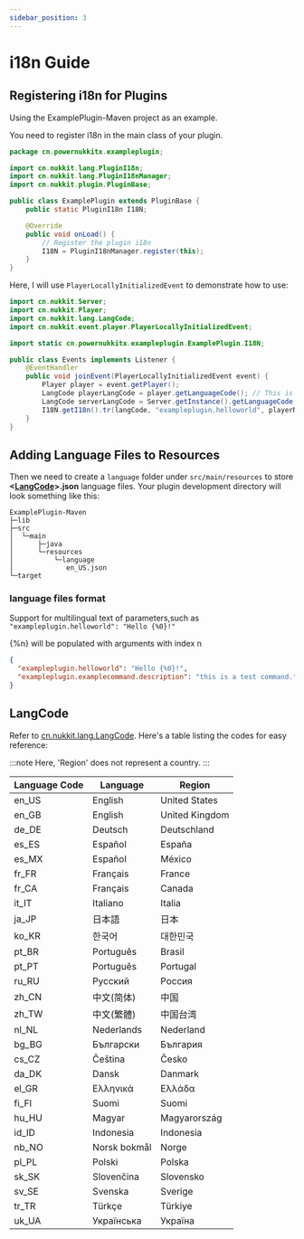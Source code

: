 ```yaml
---
sidebar_position: 3
---
```


# i18n Guide

## Registering i18n for Plugins

Using the ExamplePlugin-Maven project as an example.

You need to register i18n in the main class of your plugin.

```java
package cn.powernukkitx.exampleplugin;

import cn.nukkit.lang.PluginI18n;
import cn.nukkit.lang.PluginI18nManager;
import cn.nukkit.plugin.PluginBase;

public class ExamplePlugin extends PluginBase {
    public static PluginI18n I18N;

    @Override
    public void onLoad() {
        // Register the plugin i18n
        I18N = PluginI18nManager.register(this);
    }
}
```

Here, I will use `PlayerLocallyInitializedEvent` to demonstrate how to use:

```java
import cn.nukkit.Server;
import cn.nukkit.Player;
import cn.nukkit.lang.LangCode;
import cn.nukkit.event.player.PlayerLocallyInitializedEvent;

import static cn.powernukkitx.exampleplugin.ExamplePlugin.I18N;

public class Events implements Listener {
    @EventHandler
    public void joinEvent(PlayerLocallyInitializedEvent event) {
        Player player = event.getPlayer();
        LangCode playerLangCode = player.getLanguageCode(); // This is how to get the player's LangCode
        LangCode serverLangCode = Server.getInstance().getLanguageCode(); // We can also get the server's LangCode
        I18N.getI18n().tr(langCode, "exampleplugin.helloworld", playerName);
    }
}
```

## Adding Language Files to Resources

Then we need to create a `language` folder under `src/main/resources` to store **\<[LangCode](#LangCode)\>.json** language files. Your plugin development directory will look something like this:

```tree
ExamplePlugin-Maven
├─lib
├─src
│  └─main
│      ├─java
│      └─resources
│          └─language
│             en_US.json
└─target
```

### language files format

Support for multilingual text of parameters,such as `"exampleplugin.helloworld": "Hello {%0}!"`

\{%n\} will be populated with arguments with index n

```json
{
  "exampleplugin.helloworld": "Hello {%0}!",
  "exampleplugin.examplecommand.description": "this is a test command."
}
```

## LangCode

Refer to [cn.nukkit.lang.LangCode](https://github.com/PowerNukkitX/PowerNukkitX/blob/master/src/main/java/cn/nukkit/lang/LangCode.java). Here's a table listing the codes for easy reference:

:::note
Here, 'Region' does not represent a country.
:::

| Language Code | Language | Region |
|---------------|----------|--------|
| en_US   | English  | United States |
| en_GB   | English | United Kingdom |
| de_DE   | Deutsch | Deutschland |
| es_ES   | Español | España |
| es_MX   | Español | México |
| fr_FR   | Français | France |
| fr_CA   | Français | Canada |
| it_IT   | Italiano | Italia |
| ja_JP   | 日本語 | 日本 |
| ko_KR   | 한국어 | 대한민국 |
| pt_BR   | Português | Brasil |
| pt_PT   | Português | Portugal |
| ru_RU   | Русский | Россия |
| zh_CN   | 中文(简体) | 中国 |
| zh_TW   | 中文(繁體) | 中国台湾 |
| nl_NL   | Nederlands | Nederland |
| bg_BG   | Български | България |
| cs_CZ   | Čeština | Česko |
| da_DK   | Dansk | Danmark |
| el_GR   | Ελληνικά | Ελλάδα |
| fi_FI   | Suomi | Suomi |
| hu_HU   | Magyar | Magyarország |
| id_ID   | Indonesia | Indonesia |
| nb_NO   | Norsk bokmål | Norge |
| pl_PL   | Polski | Polska |
| sk_SK   | Slovenčina | Slovensko |
| sv_SE   | Svenska | Sverige |
| tr_TR   | Türkçe | Türkiye |
| uk_UA   | Українська | Україна |